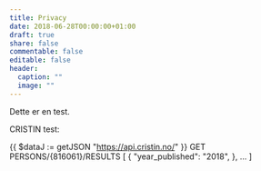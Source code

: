 ```yaml
---
title: Privacy
date: 2018-06-28T00:00:00+01:00
draft: true
share: false
commentable: false
editable: false
header:
  caption: ""
  image: ""
---
```

Dette er en test.

CRISTIN test:

{{ $dataJ := getJSON "https://api.cristin.no/" }}
GET PERSONS/{816061}/RESULTS
[
    {
		"year_published": "2018",
		},
	...
]

